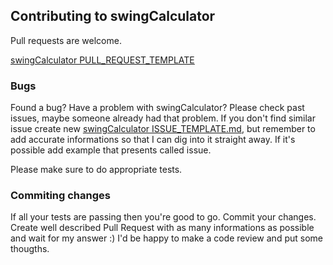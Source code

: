 ## Contributing to swingCalculator
Pull requests are welcome.

[swingCalculator PULL_REQUEST_TEMPLATE](PULL_REQUEST_TEMPLATE.md)

### Bugs

Found a bug? Have a problem with swingCalculator? Please check past issues, maybe someone already had that problem. If you don't find similar issue create new [swingCalculator ISSUE_TEMPLATE.md](ISSUE_TEMPLATE.md), but remember to add accurate informations so that I can dig into it straight away. If it's possible add example that presents called issue.

Please make sure to do appropriate tests.

### Commiting changes

If all your tests are passing then you're good to go. Commit your changes.
Create well described Pull Request with as many informations as possible and wait for my answer :) I'd be happy to make a code review and put some thougths.
